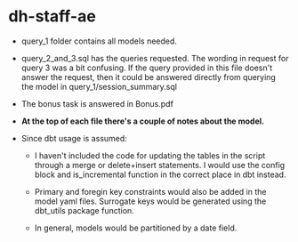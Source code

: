 # dh-staff-ae
- query_1 folder contains all models needed.

- query_2_and_3.sql has the queries requested. The wording in request for query 3 was a bit confusing. If the query provided in this file doesn't answer the request, then it could be answered directly from querying the model in query_1/session_summary.sql

- The bonus task is answered in Bonus.pdf

- **At the top of each file there's a couple of notes about the model.**

- Since dbt usage is assumed:

    - I haven't included the code for updating the tables in the script through a merge or delete+insert statements. I would use the config block and is_incremental function in the correct place in dbt instead.
    
    - Primary and foregin key constraints would also be added in the model yaml files. Surrogate keys would be generated using the dbt_utils package function.

    - In general, models would be partitioned by a date field. 